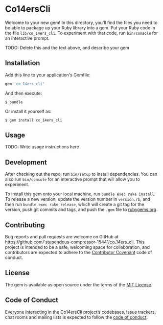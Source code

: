 # Co14ersCli

Welcome to your new gem! In this directory, you'll find the files you need to be able to package up your Ruby library into a gem. Put your Ruby code in the file `lib/co_14ers_cli`. To experiment with that code, run `bin/console` for an interactive prompt.

TODO: Delete this and the text above, and describe your gem

## Installation

Add this line to your application's Gemfile:

```ruby
gem 'co_14ers_cli'
```

And then execute:

    $ bundle

Or install it yourself as:

    $ gem install co_14ers_cli

## Usage

TODO: Write usage instructions here

## Development

After checking out the repo, run `bin/setup` to install dependencies. You can also run `bin/console` for an interactive prompt that will allow you to experiment.

To install this gem onto your local machine, run `bundle exec rake install`. To release a new version, update the version number in `version.rb`, and then run `bundle exec rake release`, which will create a git tag for the version, push git commits and tags, and push the `.gem` file to [rubygems.org](https://rubygems.org).

## Contributing

Bug reports and pull requests are welcome on GitHub at https://github.com/'stupendous-compressor-1544'/co_14ers_cli. This project is intended to be a safe, welcoming space for collaboration, and contributors are expected to adhere to the [Contributor Covenant](http://contributor-covenant.org) code of conduct.

## License

The gem is available as open source under the terms of the [MIT License](https://opensource.org/licenses/MIT).

## Code of Conduct

Everyone interacting in the Co14ersCli project’s codebases, issue trackers, chat rooms and mailing lists is expected to follow the [code of conduct](https://github.com/'stupendous-compressor-1544'/co_14ers_cli/blob/master/CODE_OF_CONDUCT.md).
